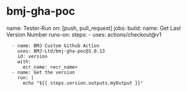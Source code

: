 # bmj-gha-poc


name: Tester-Run
on: [push, pull_request]
jobs:
  build:
    name: Get Last Version Number
    runs-on: <your runner>
    steps:
      - uses: actions/checkout@v1

      - name: BMJ Custom Github Action
        uses: BMJ-Ltd/bmj-gha-poc@1.0.13
        id: version
        with:
          ecr_name: <ecr_name>
      - name: Get the version
        run: |
          echo "${{ steps.version.outputs.myOutput }}"